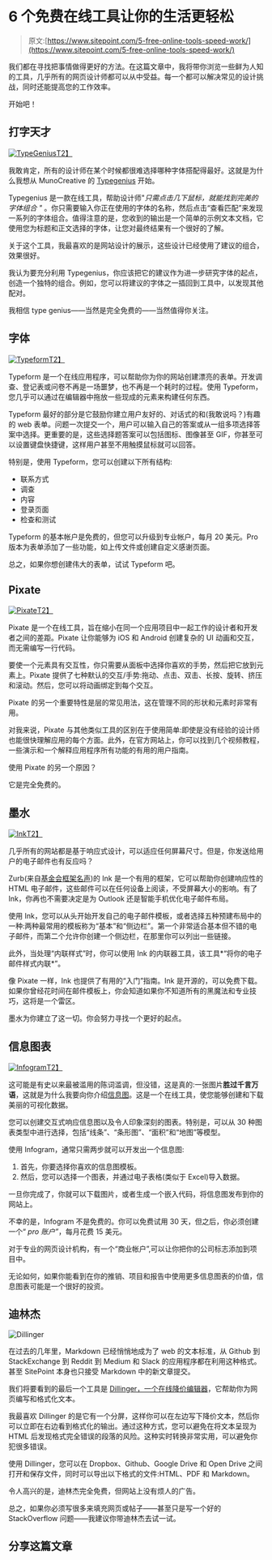 # 6 个免费在线工具让你的生活更轻松

> 原文:[https://www.sitepoint.com/5-free-online-tools-speed-work/](https://www.sitepoint.com/5-free-online-tools-speed-work/)

我们都在寻找把事情做得更好的方法。在这篇文章中，我将带你浏览一些鲜为人知的工具，几乎所有的网页设计师都可以从中受益。每一个都可以解决常见的设计挑战，同时还能提高您的工作效率。

开始吧！

## 打字天才

[![TypeGenius](../Images/0f73bd2789a4bd5d14c81e08522b408f.png)T2】](http://www.typegenius.com/)

我敢肯定，所有的设计师在某个时候都很难选择哪种字体搭配得最好。这就是为什么我想从 MunoCreative 的 [Typegenius](http://www.typegenius.com/) 开始。

Typegenius 是一款在线工具，帮助设计师"*只需点击几下鼠标，就能找到完美的字体组合* *"* 。你只需要输入你正在使用的字体的名称，然后点击“查看匹配”来发现一系列的字体组合。值得注意的是，您收到的输出是一个简单的示例文本文档，它使用您为标题和正文选择的字体，让您对最终结果有一个很好的了解。

关于这个工具，我最喜欢的是网站设计的展示，这些设计已经使用了建议的组合，效果很好。

我认为要充分利用 Typegenius，你应该把它的建议作为进一步研究字体的起点，创造一个独特的组合。例如，您可以将建议的字体之一插回到工具中，以发现其他配对。

我相信 type genius——当然是完全免费的——当然值得你关注。

## 字体

[![Typeform](../Images/380c5c4860cfbe85030ba8f3441144f2.png)T2】](http://www.typeform.com/)

Typeform 是一个在线应用程序，可以帮助你为你的网站创建漂亮的表单。开发调查、登记表或问卷不再是一场噩梦，也不再是一个耗时的过程。使用 Typeform，您几乎可以通过在编辑器中拖放一些现成的元素来构建任何东西。

Typeform 最好的部分是它鼓励你建立用户友好的、对话式的和(我敢说吗？)有趣的 web 表单。问题一次提交一个，用户可以输入自己的答案或从一组多项选择答案中选择。更重要的是，这些选择题答案可以包括图标、图像甚至 GIF，你甚至可以设置键盘快捷键，这样用户甚至不用触摸鼠标就可以回答。

特别是，使用 Typeform，您可以创建以下所有结构:

*   联系方式
*   调查
*   内容
*   登录页面
*   检查和测试

Typeform 的基本帐户是免费的，但您可以升级到专业帐户，每月 20 美元。Pro 版本为表单添加了一些功能，如上传文件或创建自定义感谢页面。

总之，如果你想创建伟大的表单，试试 Typeform 吧。

## Pixate

[![Pixate](../Images/2a5bf653047c31a13a94efd003dc464d.png)T2】](http://www.pixate.com/)

Pixate 是一个在线工具，旨在缩小在同一个应用项目中一起工作的设计者和开发者之间的差距。Pixate 让你能够为 iOS 和 Android 创建复杂的 UI 动画和交互，而无需编写一行代码。

要使一个元素具有交互性，你只需要从面板中选择你喜欢的手势，然后把它放到元素上。Pixate 提供了七种默认的交互/手势:拖动、点击、双击、长按、旋转、挤压和滚动。然后，您可以将动画绑定到每个交互。

Pixate 的另一个重要特性是层的常见用法，这在管理不同的形状和元素时非常有用。

对我来说，Pixate 与其他类似工具的区别在于使用简单:即使是没有经验的设计师也能很快理解应用的每个方面。此外，在官方网站上，你可以找到几个视频教程，一些演示和一个解释应用程序所有功能的有用的用户指南。

使用 Pixate 的另一个原因？

它是完全免费的。

## 墨水

[![Ink](../Images/bd4f31cba93e729e033fcbb22cbf5993.png)T2】](http://zurb.com/ink/)

几乎所有的网站都是基于响应式设计，可以适应任何屏幕尺寸。但是，你发送给用户的电子邮件也有反应吗？

Zurb(来自[基金会框架名声](http://foundation.zurb.com/))的 Ink 是一个有用的框架，它可以帮助你创建响应性的 HTML 电子邮件，这些邮件可以在任何设备上阅读，不受屏幕大小的影响。有了 Ink，你再也不需要决定是为 Outlook 还是智能手机优化电子邮件布局。

使用 Ink，您可以从头开始开发自己的电子邮件模板，或者选择五种预建布局中的一种:两种最常用的模板称为“基本”和“侧边栏”。第一个非常适合基本但不错的电子邮件，而第二个允许你创建一个侧边栏，在那里你可以列出一些链接。

此外，当处理“内联样式”时，你可以使用 Ink 的内联器工具，该工具*“将你的电子邮件样式内联*”。

像 Pixate 一样，Ink 也提供了有用的“入门”指南。Ink 是开源的，可以免费下载。如果你曾经花时间在邮件模板上，你会知道如果你不知道所有的黑魔法和专业技巧，这将是一个雷区。

墨水为你建立了这一切。你会努力寻找一个更好的起点。

## 信息图表

[![Infogram](../Images/1ba36387c593f593add2a0aa9b8412f7.png)T2】](https://infogr.am/)

这可能是有史以来最被滥用的陈词滥调，但没错，这是真的:一张图片**胜过千言万语**，这就是为什么我要向你介绍[信息图](https://infogr.am/)。这是一个在线工具，使您能够创建和下载美丽的可视化数据。

您可以创建交互式响应信息图以及令人印象深刻的图表。特别是，可以从 30 种图表类型中进行选择，包括“线条”、“条形图”、“面积”和“地图”等模型。

使用 Infogram，通常只需两步就可以开发出一个信息图:

1.  首先，你要选择你喜欢的信息图模板。
2.  然后，您可以选择一个图表，并通过电子表格(类似于 Excel)导入数据。

一旦你完成了，你就可以下载图片，或者生成一个嵌入代码，将信息图发布到你的网站上。

不幸的是，Infogram 不是免费的。你可以免费试用 30 天，但之后，你必须创建一个“ *pro 账户”*，每月花费 15 美元。

对于专业的网页设计机构，有一个“商业帐户”,可以让你把你的公司标志添加到项目中。

无论如何，如果你能看到在你的推销、项目和报告中使用更多信息图表的价值，信息图表可能是一个很好的投资。

## 迪林杰

![Dillinger](../Images/494584591b7c1ce0fe2d01d59d0c6c70.png)

在过去的几年里，Markdown 已经悄悄地成为了 web 的文本标准，从 Github 到 StackExchange 到 Reddit 到 Medium 和 Slack 的应用程序都在利用这种格式。甚至 SitePoint 本身也只接受 Markdown 中的新文章提交。

我们将要看到的最后一个工具是 [Dillinger，一个在线降价编辑器](http://dillinger.io/)，它帮助你为网页编写和格式化文本。

我最喜欢 Dillinger 的是它有一个分屏，这样你可以在左边写下降价文本，然后你可以立即在右边看到格式化的输出。通过这种方式，您可以避免在将文本呈现为 HTML 后发现格式完全错误的段落的风险。这种实时转换非常实用，可以避免你犯很多错误。

使用 Dillinger，您可以在 Dropbox、Github、Google Drive 和 Open Drive 之间打开和保存文件，同时可以导出以下格式的文件:HTML、PDF 和 Markdown。

令人高兴的是，迪林杰完全免费，但网站上没有烦人的广告。

总之，如果你必须写很多来填充网页或帖子——甚至只是写一个好的 StackOverflow 问题——我建议你带迪林杰去试一试。

## 分享这篇文章